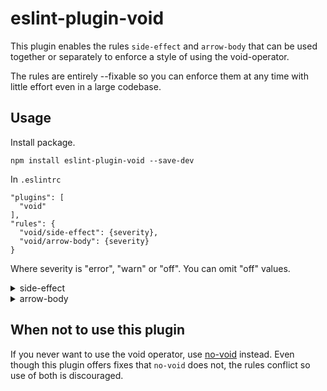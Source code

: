 # eslint-plugin-void

This plugin enables the rules `side-effect` and `arrow-body` that can be used together or separately to enforce a style of using the void-operator.

The rules are entirely --fixable so you can enforce them at any time with little effort even in a large codebase.

## Usage

Install package.

```
npm install eslint-plugin-void --save-dev
```

In `.eslintrc`

```
"plugins": [
  "void"
],
"rules": {
  "void/side-effect": {severity},
  "void/arrow-body": {severity}
}
```

Where severity is "error", "warn" or "off". You can omit "off" values.

<details>
<summary>side-effect</summary>
  
# side-effect

The void operator can be abused to write expressions that are nothing more than `undefined` with extra steps.

```
const isUndefined = value => value === void 0;
```

This rule disallows use of void without a possible side effect.

## --fix

Code can be automatically fixed with `--fix`. The above example would be fixed to

```
const isUndefined = value => value === undefined;
```

If your code editor supports eslint suggestions, this rule will allow you to apply the fix through a suggestion.

## Default

### Examples of correct code for this rule

```
void functionCall();

void (object.field = value);
```

### Examples of incorrect code for this rule

```
void 0;

void (() => functionCall());
```

## allowTraps

The rule can be configured to allow arguments that may potentially trigger traps.

To allow all traps configure `"allowTraps": true`.

```
rules: {
  "void/side-effect": [{severity}, { "allowTraps": true }]
}
```

To allow select traps configure `"allowTraps": {object}`.

```
rules: {
  "void/side-effect": [
    {severity},
    {
      "allowTraps": {
        "get": {boolean},
        "has": {boolean},
        "ownKeys": {boolean}
      }
    }
  ]
}
```

You can omit false values from the configuration object.

### Examples of correct code for this option

```
void object.field; // get

void 'field' in object; // has

void { ...object }; // ownKeys
```
</details>

<details>
<summary>arrow-body</summary>
  
# arrow-body

The void operator can be used to stop arrow functions leaking return values.

```
const mutationCallback = value => void (object.field = value);
```

The same effect can be achieved with a function body.

```
const mutationCallback = value => { object.field = value; };
```

This rule enforces one or the other style.

## --fix

Code can be automatically fixed with `--fix`. The above examples would be fixed to

```
const mutationCallback = value => {object.field = value;};
```

and

```
const mutationCallback = value => void (object.field = value);
```

respectively.

If your code editor supports eslint suggestions, this rule will allow you to apply the fixes through a suggestion.

## Default

By default this rule prefers void in all cases.

### Examples of correct code for this rule

```
(value => void sideEffect(value));

(value => void (object.field = value));

(value => void (sideEffect(value), object.field = value));

(value => {
  const input = value.trim();
  sideEffect(value);
});

(value => sideEffect(value));
```

### Examples of incorrect code for this rule

```
(value => { sideEffect(value); });

(value => { object.field = value; });

(value => {
  sideEffect(value);
  object.field = value;
});
```

## multi

The `multi` option allows you to define your preference for multiple side effects in an arrow function body.

### Example of correct code for { "multi": "void" }

```
(value => void (sideEffect(value), object.field = value));
```

### Example of incorrect code for { "multi": "void" }

```
(value => {
  sideEffect(value);
  object.field = value;
});
```

### Example of correct code for { "multi": "body" }

```
(value => {
  sideEffect(value);
  object.field = value;
});
```

### Example of incorrect code for { "multi": "body" }

```
(value => void (sideEffect(value), object.field = value));
```

### { multi: false }

Setting the `multi` option to false will disable this rule for multiple side effect expressions in an arrow function body.

## single

The `single` option allows you to define your preference for a single side effect in an arrow function body.

### Example of correct code for { "single": "void" }

```
(value => void sideEffect(value));
```

### Example of incorrect code for { "single": "void" }

```
(value => {
  sideEffect(value);
});
```

### Example of correct code for { "single": "body" }

```
(value => {
  sideEffect(value);
});
```

### Example of incorrect code for { "single": "body" }

```
(value => void sideEffect(value));
```

### { single: false }

Setting the `multi` option to false will disable this rule for a single side effect in an arrow function body.

## Prefer body

To configure this rule to always prefer function body over the void operator configure both `single` and `multi`.

```
rules: {
  "void/arrow-body": [{severity}, { "single": "body", "multi": "body" }]
}
```
</details>

## When not to use this plugin

If you never want to use the void operator, use [no-void](https://eslint.org/docs/rules/no-void) instead.
Even though this plugin offers fixes that `no-void` does not, the rules conflict so use of both is discouraged.
